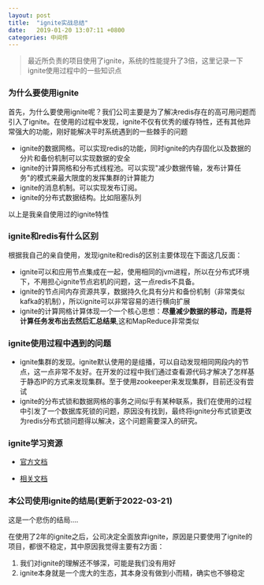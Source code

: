 ```yaml
---
layout: post
title:  "ignite实战总结"
date:	2019-01-20 13:07:11 +0800
categories: 中间件
---
```


> 最近所负责的项目使用了ignite，系统的性能提升了3倍，这里记录一下ignite使用过程中的一些知识点

### 为什么要使用ignite

 首先，为什么要使用ignite呢？我们公司主要是为了解决redis存在的高可用问题而引入了ignite。在使用的过程中发现，ignite不仅有优秀的缓存特性，还有其他异常强大的功能，刚好能解决平时系统遇到的一些棘手的问题

* ignite的数据网格。可以实现redis的功能，同时ignite的内存固化以及数据的分片和备份机制可以实现数据的安全
* ignite的计算网格和分布式线程池。可以实现"减少数据传输，发布计算任务"的模式来最大限度的发挥集群的计算能力
* ignite的消息机制。可以实现发布订阅。
* ignite的分布式数据结构。比如阻塞队列

以上是我亲自使用过的ignite特性

### ignite和redis有什么区别

 根据我自己的亲自使用，发现ignite和redis的区别主要体现在下面这几反面：

 * ignite可以和应用节点集成在一起，使用相同的jvm进程，所以在分布式环境下，不用担心ignite节点宕机的问题，这一点redis不具备。
 * ignite的节点间内存资源共享，数据持久化具有分片和备份机制（非常类似kafka的机制），所以ignite可以非常容易的进行横向扩展
 * ignite的计算网格计算体现一个一个核心思想：**尽量减少数据的移动，而是将计算任务发布出去然后汇总结果**,这和MapReduce非常类似

### ignite使用过程中遇到的问题

 * ignite集群的发现。ignite默认使用的是组播，可以自动发现相同网段内的节点，这一点非常不友好。在开发的过程中我们通过查看源代码才解决了怎样基于静态IP的方式来发现集群。至于使用zookeeper来发现集群，目前还没有尝试
 * ignite的分布式锁和数据网格的事务之间似乎有某种联系，我们在使用的过程中引发了一个数据库死锁的问题，原因没有找到，最终将ignite分布式锁更改为redis分布式锁问题得以解决，这个问题需要深入的研究。

### ignite学习资源

* [官方文档](<https://cwiki.apache.org/confluence/display/IGNITE/Apache+Ignite+Home>)

* [相关文档](<https://apacheignite.readme.io/docs>)

### 本公司使用ignite的结局(更新于2022-03-21)
这是一个悲伤的结局....

在使用了2年的ignite之后，公司决定全面放弃ignite，原因是只要使用了ignite的项目，都很不稳定，其中原因我觉得主要有2方面：
1. 我们对ignite的理解还不够深，可能是我们没有用好
2. ignite本身就是一个庞大的生态，其本身没有做到小而精，确实也不够稳定